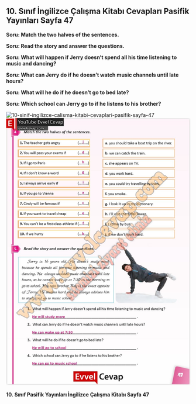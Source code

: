 ## 10. Sınıf İngilizce Çalışma Kitabı Cevapları Pasifik Yayınları Sayfa 47

**Soru: Match the two halves of the sentences.**

**Soru: Read the story and answer the questions.**

**Soru: What will happen if Jerry doesn’t spend all his time listening to music and dancing?**

**Soru: What can Jerry do if he doesn’t watch music channels until late hours?**

**Soru: What will he do if he doesn’t go to bed late?**

**Soru: Which school can Jerry go to if he listens to his brother?**

![10-sinif-ingilizce-calisma-kitabi-cevaplari-pasifik-sayfa-47]()![10-sinif-ingilizce-calisma-kitabi-cevaplari-pasifik-sayfa-47](./image1.webp)

**10. Sınıf Pasifik Yayınları İngilizce Çalışma Kitabı Sayfa 47**